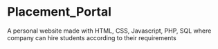 # Placement_Portal
A personal website made with HTML, CSS, Javascript, PHP, SQL where company can hire students according to their requirements
